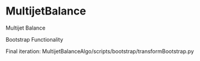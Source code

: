 # MultijetBalance
Multijet Balance



Bootstrap Functionality



Final iteration:
MultijetBalanceAlgo/scripts/bootstrap/transformBootstrap.py
